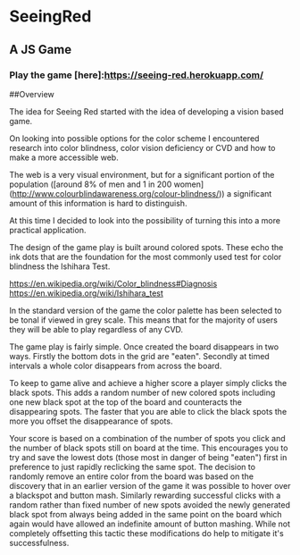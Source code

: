# SeeingRed
## A JS Game

### Play the game [here]:https://seeing-red.herokuapp.com/

##Overview

The idea for Seeing Red started with the idea of developing a vision based game.

On looking into possible options for the color scheme I encountered research into color blindness, color vision deficiency or CVD and how to make a more accessible web.

The web is a very visual environment, but for a significant portion of the population ([around 8% of men and 1 in 200 women] (http://www.colourblindawareness.org/colour-blindness/)) a significant amount of this information is hard to distinguish.

At this time I decided to look into the possibility of turning this into a more practical application.

The design of the game play is built around colored spots. These echo the ink dots that are the foundation for the most commonly used test for color blindness the Ishihara Test.

https://en.wikipedia.org/wiki/Color_blindness#Diagnosis
https://en.wikipedia.org/wiki/Ishihara_test  

In the standard version of the game the color palette has been selected to be tonal if viewed in grey scale. This means that for the majority of users they will be able to play regardless of any CVD.

The game play is fairly simple. Once created the board disappears in two ways. Firstly the bottom dots in the grid are "eaten". Secondly at timed intervals a whole color disappears from across the board.

To keep to game alive and achieve a higher score a player simply clicks the black spots. This adds a random number of new colored spots including one new black spot at the top of the board and counteracts the disappearing spots. The faster that you are able to click the black spots the more you offset the disappearance of spots.

Your score is based on a combination of the number of spots you click and the number of black spots still on board at the time. This encourages you to try and save the lowest dots (those most in danger of being "eaten") first in preference to just rapidly reclicking the same spot. The decision to randomly remove an entire color from the board was based on the discovery that in an earlier version of the game it was possible to hover over a blackspot and button mash. Similarly rewarding successful clicks with a random rather than fixed number of new spots avoided the newly generated black spot from always being added in the same point on the board which again would have allowed an indefinite amount of button mashing. While not completely offsetting this tactic these modifications do help to mitigate it's successfulness.
